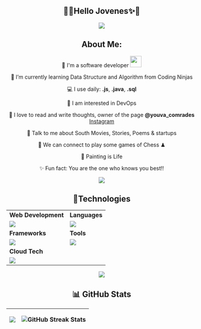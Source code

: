 <h2 align='center'> 🚀✨Hello Jovenes✨🚀</h2>
<p align="center"><img src= 'https://capsule-render.vercel.app/api?type=rect&color=gradient&height=2.5'/></p>       
<div align="center">
  <h2>About Me:</h2>
  <p>🏦 I'm a software developer <img src="https://media.giphy.com/media/WUlplcMpOCEmTGBtBW/giphy.gif" width="30"></p>
  <p>📝 I’m currently learning Data Structure and Algorithm from Coding Ninjas</p>
  <p>💻 I use daily: <strong>.js</strong>, <strong>.java</strong>, <strong>.sql</strong></p>
  <p>👀 I am interested in DevOps</p>
  <p>📖 I love to read and write thoughts, owner of the page <strong>@youva_comrades</strong> <a href="https://www.instagram.com/youva_comrades/">Instagram</a></p>
  <p>💬 Talk to me about South Movies, Stories, Poems & startups</p>
  <p>👯 We can connect to play some games of Chess ♟</p>
  <p>🎨 Painting is Life</p>
  <p>✨ Fun fact: You are the one who knows you best!!</p>
</div>

<p align="center"><img src= 'https://capsule-render.vercel.app/api?type=rect&color=gradient&height=2.5'/></p>

<h2 align="center">🔮Technologies</h2>
 
<table align="center">
  <tr>
    <td><strong>Web Development</strong></td>
    <td><strong>Languages</strong></td>
  </tr>
  <tr>
    <td><img src="https://skillicons.dev/icons?i=html,css,scss,bootstrap"></td>
    <td><img src="https://skillicons.dev/icons?i=java,javascript,cpp,python&theme=dark"></td>
  </tr>
  <tr>
    <td><strong>Frameworks</strong></td>
    <td><strong>Tools</strong></td>
  </tr>
  <tr>
    <td><img src="https://skillicons.dev/icons?i=spring,express,react,nodejs,nextjs"></td>
    <td><img src="https://skillicons.dev/icons?i=vscode,eclipse,git,github&theme=dark"></td>
  </tr>
  <tr>
    <td><strong>Cloud Tech</strong></td>
    <td></td>
  </tr>
  <tr>
    <td><img src="https://skillicons.dev/icons?i=aws,docker&theme=dark"></td>
    <td></td>
  </tr>
</table>


<p align="center"><img src= 'https://capsule-render.vercel.app/api?type=rect&color=gradient&height=2.5'/></p>


 <h2 align="center">📊 GitHub Stats</h2>

 <table align="center">
    <thead>
      <tr>
        <th>
          <p align="center"><img src="https://github-readme-stats.vercel.app/api?username=uniquesp&show_icons=true&theme=chartreuse-dark"></p>
        </th>
        <th>
      <img src="https://github-readme-streak-stats.herokuapp.com/?user=uniquesp&layout=compact&theme=chartreuse-dark" alt="GitHub Streak Stats">
      </th>
      </tr>
    </thead>
  </table>

